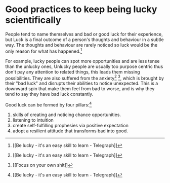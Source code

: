 # Good practices to keep being lucky scientifically

People tend to name themselves and bad or good luck for their experience, but Luck is a final outcome of a person's thoughts and behaviour in a subtle way. The thoughts and behaviour are rarely noticed so luck would be the only reason for what has happened.[^4EA917DBD42F]

For example, lucky people can spot more opportunities and are less tense than the unlucky ones, Unlucky people are usually too purpose centric thus don't pay any attention to related things, this leads them missing possibilities. They are also suffered from the anxiety[^4EA917DBD42F] [^B5BE49463B9B], which is brought by their "bad luck" and disrupts their abilities to notice unexpected. This is a downward spin that make them feel from bad to worse, and is why they tend to say they have bad luck constantly.

Good luck can be formed by four pillars:[^4EA917DBD42F]

1. skills of creating and noticing chance opportunities.
2. listening to intuition
3. create self-fulfilling prophesies via positive expectation
4. adopt a resilient attitude that transforms bad into good.


[^4EA917DBD42F]: [[Be lucky - it's an easy skill to learn - Telegraph]]
[^B5BE49463B9B]: [[Focus on your own shit]]
